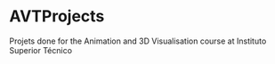 # AVTProjects
Projets done for the Animation and 3D Visualisation course at Instituto Superior Técnico

